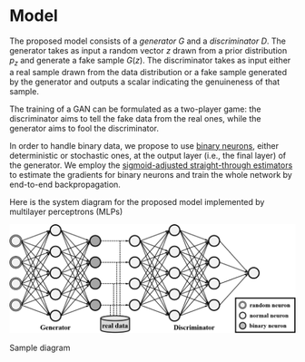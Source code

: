 # Model

The proposed model consists of a _generator G_ and a _discriminator D_. The
generator takes as input a random vector _z_ drawn from a prior distribution
_p<sub>z</sub>_ and generate a fake sample _G_(_z_). The discriminator takes as
input either a real sample drawn from the data distribution or a fake sample
generated by the generator and outputs a scalar indicating the genuineness of
that sample.

The training of a GAN can be formulated as a two-player game: the discriminator
aims to tell the fake data from the real ones, while the generator aims to fool
the discriminator.

In order to handle binary data, we propose to use [binary neurons](neurons),
either deterministic or stochastic ones, at the output layer (i.e., the final
layer) of the generator. We employ the
[sigmoid-adjusted straight-through estimators](neurons) to estimate the
gradients for binary neurons and train the whole network by end-to-end
backpropagation.

Here is the system diagram for the proposed model implemented by multilayer
perceptrons (MLPs)

![system](figs/system.png)
<p class="caption">Sample diagram</p>
